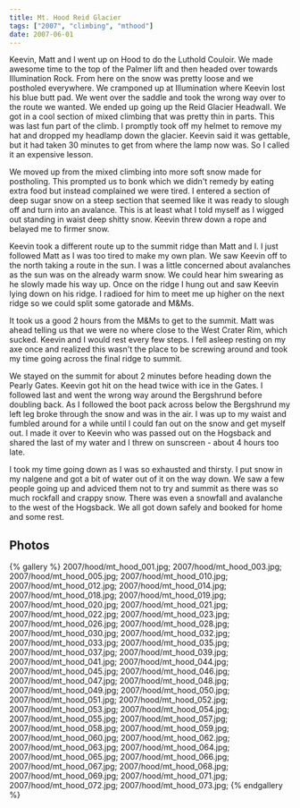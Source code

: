 ```yaml
---
title: Mt. Hood Reid Glacier
tags: ["2007", "climbing", "mthood"]
date: 2007-06-01
---
```

Keevin, Matt and I went up on Hood to do the Luthold Couloir.  We made awesome time to the top of the Palmer lift and then headed over towards Illumination Rock.  From here on the snow was pretty loose and we postholed everywhere.  We cramponed up at Illumination where Keevin lost his blue butt pad.  We went over the saddle and took the wrong way over to the route we wanted.  We ended up going up the Reid Glacier Headwall.  We got in a cool section of mixed climbing that was pretty thin in parts.  This was last fun part of the climb.  I promptly took off my helmet to remove my hat and dropped my headlamp down the glacier.  Keevin said it was gettable, but it had taken 30 minutes to get from where the lamp now was.  So I called it an expensive lesson.

We moved up from the mixed climbing into more soft snow made for postholing.  This prompted us to bonk which we didn't remedy by eating extra food but instead complained we were tired.  I entered a section of deep sugar snow on a steep section that seemed like it was ready to slough off and turn into an avalance.  This is at least what I told myself as I wigged out standing in waist deep shitty snow.  Keevin threw down a rope and belayed me to firmer snow.

Keevin took a different route up to the summit ridge than Matt and I.  I just followed Matt as I was too tired to make my own plan.  We saw Keevin off to the north taking a route in the sun.  I was a little concerned about avalanches as the sun was on the already warm snow.  We could hear him swearing as he slowly made his way up.  Once on the ridge I hung out and saw Keevin lying down on his ridge.  I radioed for him to meet me up higher on the next ridge so we could split some gatorade and M&Ms.

It took us a good 2 hours from the M&Ms to get to the summit.  Matt was ahead telling us that we were no where close to the West Crater Rim, which sucked.  Keevin and I would rest every few steps.  I fell asleep resting on my axe once and realized this wasn't the place to be screwing around and took my time going across the final ridge to summit.

We stayed on the summit for about 2 minutes before heading down the Pearly Gates.  Keevin got hit on the head twice with ice in the Gates.  I followed last and went the wrong way around the Bergshrund before doubling back.  As I followed the boot pack across below the Bergshrund my left leg broke through the snow and was in the air.  I was up to my waist and fumbled around for a while until I could fan out on the snow and get myself out.  I made it over to Keevin who was passed out on the Hogsback and shared the last of my water and I threw on sunscreen - about 4 hours too late.

I took my time going down as I was so exhausted and thirsty.  I put snow in my nalgene and got a bit of water out of it on the way down.  We saw a few people going up and adviced them not to try and summit as there was so much rockfall and crappy snow.  There was even a snowfall and avalanche to the west of the Hogsback.  We all got down safely and booked for home and some rest.

## Photos 

{% gallery %} 
2007/hood/mt_hood_001.jpg;
2007/hood/mt_hood_003.jpg;
2007/hood/mt_hood_005.jpg;
2007/hood/mt_hood_010.jpg;
2007/hood/mt_hood_012.jpg;
2007/hood/mt_hood_014.jpg;
2007/hood/mt_hood_018.jpg;
2007/hood/mt_hood_019.jpg;
2007/hood/mt_hood_020.jpg;
2007/hood/mt_hood_021.jpg;
2007/hood/mt_hood_022.jpg;
2007/hood/mt_hood_023.jpg;
2007/hood/mt_hood_026.jpg;
2007/hood/mt_hood_028.jpg;
2007/hood/mt_hood_030.jpg;
2007/hood/mt_hood_032.jpg;
2007/hood/mt_hood_033.jpg;
2007/hood/mt_hood_035.jpg;
2007/hood/mt_hood_037.jpg;
2007/hood/mt_hood_039.jpg;
2007/hood/mt_hood_041.jpg;
2007/hood/mt_hood_044.jpg;
2007/hood/mt_hood_045.jpg;
2007/hood/mt_hood_046.jpg;
2007/hood/mt_hood_047.jpg;
2007/hood/mt_hood_048.jpg;
2007/hood/mt_hood_049.jpg;
2007/hood/mt_hood_050.jpg;
2007/hood/mt_hood_051.jpg;
2007/hood/mt_hood_052.jpg;
2007/hood/mt_hood_053.jpg;
2007/hood/mt_hood_054.jpg;
2007/hood/mt_hood_055.jpg;
2007/hood/mt_hood_057.jpg;
2007/hood/mt_hood_058.jpg;
2007/hood/mt_hood_059.jpg;
2007/hood/mt_hood_060.jpg;
2007/hood/mt_hood_062.jpg;
2007/hood/mt_hood_063.jpg;
2007/hood/mt_hood_064.jpg;
2007/hood/mt_hood_065.jpg;
2007/hood/mt_hood_066.jpg;
2007/hood/mt_hood_067.jpg;
2007/hood/mt_hood_068.jpg;
2007/hood/mt_hood_069.jpg;
2007/hood/mt_hood_071.jpg;
2007/hood/mt_hood_072.jpg;
2007/hood/mt_hood_073.jpg;
{% endgallery %}

